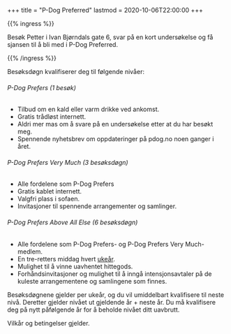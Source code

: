 +++
title = "P-Dog Preferred"
lastmod = 2020-10-06T22:00:00
+++

{{% ingress %}}

Besøk Petter i Ivan Bjørndals gate 6, svar på en kort undersøkelse og få sjansen til å bli med
i P-Dog Preferred.

{{% /ingress %}}

Besøksdøgn kvalifiserer deg til følgende nivåer:

###### P-Dog Prefers (1 besøk)

- Tilbud om en kald eller varm drikke ved ankomst.
- Gratis trådløst internett.
- Aldri mer mas om å svare på en undersøkelse etter at du har besøkt meg.
- Spennende nyhetsbrev om oppdateringer på pdog.no noen ganger i året.

###### P-Dog Prefers Very Much (3 besøksdøgn)

- Alle fordelene som P-Dog Prefers
- Gratis kablet internett.
- Valgfri plass i sofaen.
- Invitasjoner til spennende arrangementer og samlinger.

###### P-Dog Prefers Above All Else (6 besøksdøgn)

- Alle fordelene som P-Dog Prefers- og P-Dog Prefers Very Much-medlem.
- En tre-retters middag hvert [ukeår](https://pdog.no/2022).
- Mulighet til å vinne uavhentet hittegods.
- Forhåndsinvitasjoner og mulighet til å inngå intensjonsavtaler på de kuleste arrangementene
og samlingene som finnes.

Besøksdøgnene gjelder per ukeår, og du vil umiddelbart kvalifisere til neste nivå.
Deretter gjelder nivået ut gjeldende år + neste år. Du må kvalifisere deg på nytt påfølgende år
for å beholde nivået ditt uavbrutt.

Vilkår og betingelser gjelder.
